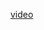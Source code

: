 <a href="https://drive.google.com/file/d/177w2wffGU4jmIwNL0_rBVJZkZTwl2DyK/view?usp=sharing">video</a>
